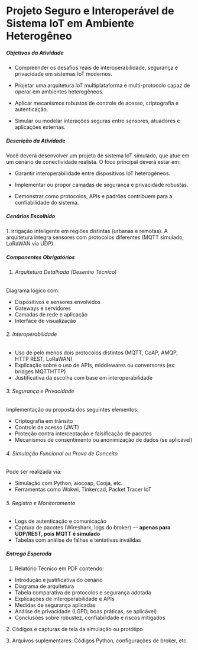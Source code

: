 # Projeto Seguro e Interoperável de Sistema IoT em Ambiente Heterogêneo



##### Objetivos da Atividade



* Compreender os desafios reais de interoperabilidade, segurança e privacidade em sistemas IoT modernos.

* Projetar uma arquitetura IoT multiplataforma e multi-protocolo capaz de operar em ambientes heterogêneos.

* Aplicar mecanismos robustos de controle de acesso, criptografia e autenticação.

* Simular ou modelar interações seguras entre sensores, atuadores e aplicações externas.



##### Descrição da Atividade



Você deverá desenvolver um projeto de sistema IoT simulado, que atue em um cenário de conectividade realista. O foco principal deverá estar em:

* Garantir interoperabilidade entre dispositivos IoT heterogêneos.

* Implementar ou propor camadas de segurança e privacidade robustas.

* Demonstrar como protocolos, APIs e padrões contribuem para a confiabilidade do sistema.



##### Cenários Escolhido

1\. irrigação inteligente em regiões distintas (urbanas e remotas). A arquitetura integra sensores com protocolos diferentes (MQTT simulado, LoRaWAN via UDP).



##### Componentes Obrigatórios



1. ###### Arquitetura Detalhada (Desenho Técnico)

Diagrama lógico com:

* Dispositivos e sensores envolvidos
* Gateways e servidores
* Camadas de rede e aplicação
* Interface de visualização



###### 2\. Interoperabilidade

* Uso de pelo menos dois protocolos distintos (MQTT, CoAP, AMQP, HTTP REST, LoRaWAN)
* Explicação sobre o uso de APIs, middlewares ou conversores (ex: bridges MQTTHTTP)
* Justificativa da escolha com base em interoperabilidade



###### 3\. Segurança e Privacidade

Implementação ou proposta dos seguintes elementos:

* Criptografia em trânsito
* Controle de acesso (JWT)
* Proteção contra interceptação e falsificação de pacotes
* Mecanismos de consentimento ou anonimização de dados (se aplicável)



###### 4\. Simulação Funcional ou Prova de Conceito

Pode ser realizada via:

* Simulação com Python, aiocoap, Cooja, etc.
* Ferramentas como Wokwi, Tinkercad, Packet Tracer IoT



###### 5\. Registro e Monitoramento

* Logs de autenticação e comunicação
* Captura de pacotes (Wireshark, logs do broker) — **apenas para UDP/REST, pois MQTT é simulado**
* Tabelas com análise de falhas e tentativas inválidas



##### Entrega Esperada

1. Relatório Técnico em PDF contendo:

* Introdução e justificativa do cenário
* Diagrama de arquitetura
* Tabela comparativa de protocolos e segurança adotada
* Explicações de interoperabilidade e APIs
* Medidas de segurança aplicadas
* Análise de privacidade (LGPD, boas práticas, se aplicável)
* Conclusões sobre robustez, confiabilidade e riscos mitigados

2\. Códigos e capturas de tela da simulação ou protótipo

3\. Arquivos suplementares: Códigos Python, configurações de broker, etc.


